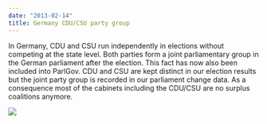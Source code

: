 ```yaml
---
date: "2013-02-14"
title: Germany CDU/CSU party group
---
```


In Germany, CDU and CSU run independently in elections without competing at the state level. Both parties form a joint parliamentary group in the German parliament after the election. This fact has now also been included into ParlGov. CDU and CSU are kept distinct in our election results but the joint party group is recorded in our parliament change data. As a consequence most of the cabinets including the CDU/CSU are no surplus coalitions anymore.

![](/images/parliament-germany.jpg)
